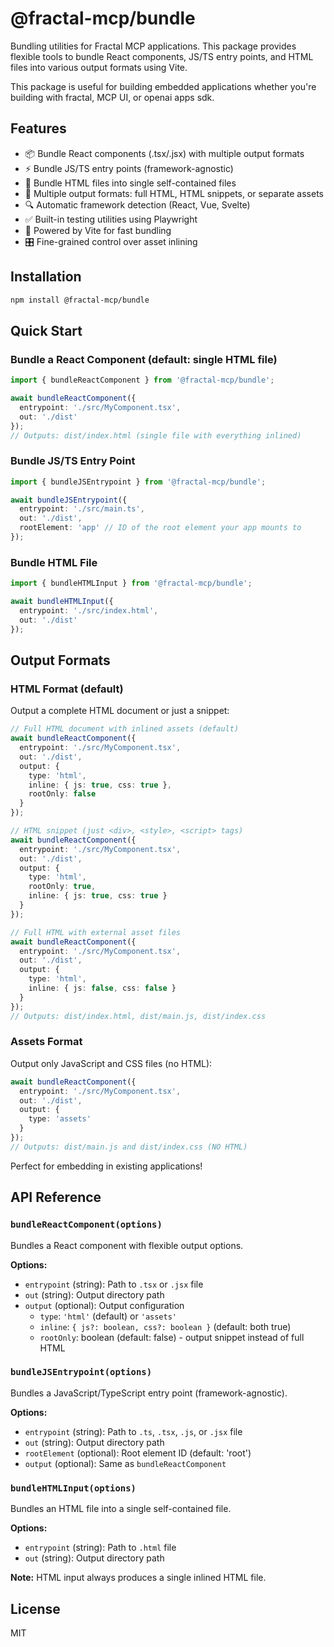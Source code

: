 # @fractal-mcp/bundle

Bundling utilities for Fractal MCP applications. This package provides flexible tools to bundle React components, JS/TS entry points, and HTML files into various output formats using Vite.

This package is useful for building embedded applications whether you're building with fractal, MCP UI, or openai apps sdk.

## Features

- 📦 Bundle React components (.tsx/.jsx) with multiple output formats
- ⚡ Bundle JS/TS entry points (framework-agnostic)
- 🎯 Bundle HTML files into single self-contained files
- 🎨 Multiple output formats: full HTML, HTML snippets, or separate assets
- 🔍 Automatic framework detection (React, Vue, Svelte)
- ✅ Built-in testing utilities using Playwright
- 🚀 Powered by Vite for fast bundling
- 🎛️ Fine-grained control over asset inlining

## Installation

```bash
npm install @fractal-mcp/bundle
```

## Quick Start

### Bundle a React Component (default: single HTML file)

```typescript
import { bundleReactComponent } from '@fractal-mcp/bundle';

await bundleReactComponent({
  entrypoint: './src/MyComponent.tsx',
  out: './dist'
});
// Outputs: dist/index.html (single file with everything inlined)
```

### Bundle JS/TS Entry Point

```typescript
import { bundleJSEntrypoint } from '@fractal-mcp/bundle';

await bundleJSEntrypoint({
  entrypoint: './src/main.ts',
  out: './dist',
  rootElement: 'app' // ID of the root element your app mounts to
});
```

### Bundle HTML File

```typescript
import { bundleHTMLInput } from '@fractal-mcp/bundle';

await bundleHTMLInput({
  entrypoint: './src/index.html',
  out: './dist'
});
```

## Output Formats

### HTML Format (default)

Output a complete HTML document or just a snippet:

```typescript
// Full HTML document with inlined assets (default)
await bundleReactComponent({
  entrypoint: './src/MyComponent.tsx',
  out: './dist',
  output: {
    type: 'html',
    inline: { js: true, css: true },
    rootOnly: false
  }
});

// HTML snippet (just <div>, <style>, <script> tags)
await bundleReactComponent({
  entrypoint: './src/MyComponent.tsx',
  out: './dist',
  output: {
    type: 'html',
    rootOnly: true,
    inline: { js: true, css: true }
  }
});

// Full HTML with external asset files
await bundleReactComponent({
  entrypoint: './src/MyComponent.tsx',
  out: './dist',
  output: {
    type: 'html',
    inline: { js: false, css: false }
  }
});
// Outputs: dist/index.html, dist/main.js, dist/index.css
```

### Assets Format

Output only JavaScript and CSS files (no HTML):

```typescript
await bundleReactComponent({
  entrypoint: './src/MyComponent.tsx',
  out: './dist',
  output: {
    type: 'assets'
  }
});
// Outputs: dist/main.js and dist/index.css (NO HTML)
```

Perfect for embedding in existing applications!

## API Reference

### `bundleReactComponent(options)`

Bundles a React component with flexible output options.

**Options:**
- `entrypoint` (string): Path to `.tsx` or `.jsx` file
- `out` (string): Output directory path
- `output` (optional): Output configuration
  - `type`: `'html'` (default) or `'assets'`
  - `inline`: `{ js?: boolean, css?: boolean }` (default: both true)
  - `rootOnly`: boolean (default: false) - output snippet instead of full HTML

### `bundleJSEntrypoint(options)`

Bundles a JavaScript/TypeScript entry point (framework-agnostic).

**Options:**
- `entrypoint` (string): Path to `.ts`, `.tsx`, `.js`, or `.jsx` file
- `out` (string): Output directory path
- `rootElement` (optional): Root element ID (default: 'root')
- `output` (optional): Same as `bundleReactComponent`

### `bundleHTMLInput(options)`

Bundles an HTML file into a single self-contained file.

**Options:**
- `entrypoint` (string): Path to `.html` file
- `out` (string): Output directory path

**Note:** HTML input always produces a single inlined HTML file.

## License

MIT

